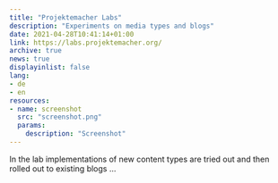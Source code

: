 ```yaml
---
title: "Projektemacher Labs"
description: "Experiments on media types and blogs"
date: 2021-04-28T10:41:14+01:00
link: https://labs.projektemacher.org/
archive: true
news: true
displayinlist: false
lang:
- de
- en
resources:
- name: screenshot
  src: "screenshot.png"
  params:
    description: "Screenshot"
---
```


In the lab implementations of new content types are tried out and then rolled out to existing blogs ...
